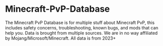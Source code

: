 # Minecraft-PvP-Database
The Minecraft PvP Database is for multiple stuff about Minecraft PvP, this includes safety concerns, troubleshooting, known bugs, and mods that can help you.
Data is brought from multiple sources.
We are in no way affiliated by Mojang/Microsoft/Minecraft.
All data is from 2023+
